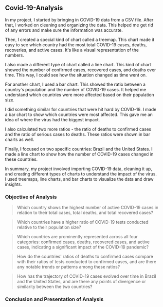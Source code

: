 ## Covid-19-Analysis

In my project, I started by bringing in COVID-19 data from a CSV file. After that, I worked on cleaning and organizing the data. This helped me get rid of any errors and make sure the information was accurate. 

Then, I created a special kind of chart called a treemap. This chart made it easy to see which country had the most total COVID-19 cases, deaths, recoveries, and active cases. It's like a visual representation of the numbers.

I also made a different type of chart called a line chart. This kind of chart showed the number of confirmed cases, recovered cases, and deaths over time. This way, I could see how the situation changed as time went on.

For another chart, I used a bar chart. This showed the ratio between a country's population and the number of COVID-19 cases. It helped me understand which countries were more affected based on their population size.

I did something similar for countries that were hit hard by COVID-19. I made a bar chart to show which countries were most affected. This gave me an idea of where the virus had the biggest impact.

I also calculated two more ratios - the ratio of deaths to confirmed cases and the ratio of serious cases to deaths. These ratios were shown in bar charts as well.

Finally, I focused on two specific countries: Brazil and the United States. I made a line chart to show how the number of COVID-19 cases changed in these countries.

In summary, my project involved importing COVID-19 data, cleaning it up, and creating different types of charts to understand the impact of the virus. I used treemaps, line charts, and bar charts to visualize the data and draw insights.

### Objective of Analysis
>Which country shows the highest number of active COVID-19 cases in relation to their total cases, total deaths, and total recovered cases?

>Which countries have a higher ratio of COVID-19 tests conducted relative to their population size?

>Which countries are prominently represented across all four categories: confirmed cases, deaths, recovered cases, and active cases, indicating a significant impact of the COVID-19 pandemic?

>How do the countries' ratios of deaths to confirmed cases compare with their ratios of tests conducted to confirmed cases, and are there any notable trends or patterns among these ratios?

>How has the trajectory of COVID-19 cases evolved over time in Brazil and the United States, and are there any points of divergence or similarity between the two countries?

### Conclusion and Presentation of Analysis
